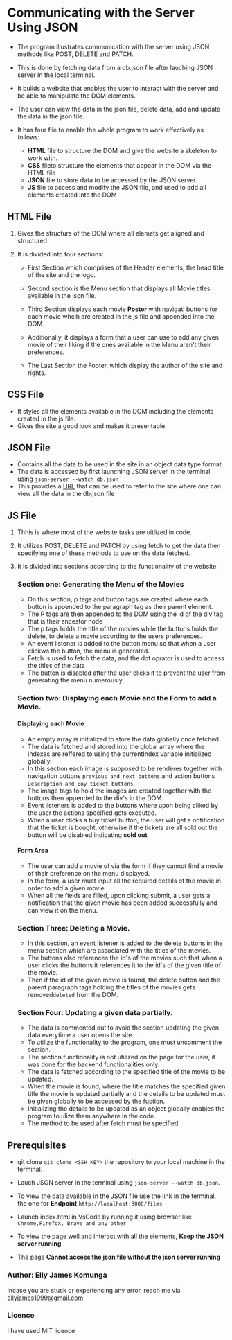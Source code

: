 #   Communicating with the Server Using JSON

* The program illustrates communication with the server using JSON methods like POST, DELETE and PATCH.
* This is done by fetching data from a db.json file after lauching JSON server in the local terminal.
* It builds a website that enables the user to interact with the server and be able to manipulate the DOM 
elements.
* The user can view the data in the json file, delete data, add and update the data in the json file.
* It has four file to enable the whole program to work effectively as follows:
  

     * **HTML** file to structure the DOM and give the website a skeleton to work with.
     * **CSS** fileto structure the elements that appear in the DOM via the HTML file
     * **JSON** file to store data to be accessed by the JSON server.
     * **JS** file to access and modify the JSON file, and used to add all elements created into the DOM

## HTML File

1.  Gives the structure of the DOM where all elemets get aligned and structured
2.   It is divided into four sections:

       * First Section which comprises of the Header elements, the head title of the  site and the logo.
  
       * Second section is the Menu section that displays all Movie titles available in the json file.
  
       * Third Section displays each movie **Poster** with navigati buttons for each movie whcih are created in  the js file and appended into the DOM. 
       * Additionally, it displays a form that a user can use to add any given movie of their liking if the ones available in the Menu aren't their preferences.
       * The Last Section the Footer, which display the author of the site and rights.


## CSS File
* It styles all the elements available in the DOM including the elements created in the js file.
* Gives the site a good look and makes it presentable.


## JSON File
* Contains all the data to be used in the site in an object data type format.
* The data is accessed by first launching JSON server in the terminal using ``json-server --watch db.json``
* This provides a [URL](http://localhost:3000/films) that can be used to refer to the site where one can view all the data in the db.json file


## JS File
1. Thhis is where most of the website tasks are uitlized in code.
2. It utilizes POST, DELETE and PATCH by using fetch to get the data then specifying one of these methods to use on the data fetched.
3. It is divided into sections according to the functionality of the website:
      ### Section one:  Generating the Menu of the Movies

      * On this section, p tags and button tags are created where each button is appended to the paragraph tag as their parent element.
      * The P tags are then appended to the DOM using the id of the div tag that is their ancestor node
      * The p tags holds the title of the movies while the buttons holds the delete, to delete a movie according to the users preferences.
      * An event listener is added to the button menu so that when a user clickws the button, the menu is generated.
      * Fetch is used to fetch the data, and the dot oprator is used to access the titles of the data
      * The button is disabled after the user clicks it to prevent the user from generating the menu numerously.
      
      ### Section two: Displaying each Movie and the Form to add a Movie.

      #### Displaying each Movie
      * An empty array is initialized to store the data globally once fetched.
      * The data is fetched and stored into the global array where the indexes are reffered to using the currentIndex variable initialized globally.
      * In this section each image is supposed to be renderes together with navigation buttons ``previous and next buttons`` and action buttons ``Description and Buy ticket buttons``.
      * The image tags to hold the images are created together with the buttons then appended to the div's in the DOM.
      * Event listeners is added to the buttons where upon being cliked by the user the actions specified gets executed.
      * When a user clicks a buy ticket button, the user will get a notification that the ticket is bought, otherwise if the tickets are all sold out the button will be disabled indicating **sold out**

      #### Form Area

      * The user can add a movie of via the form if they cannot find a movie of their preference on the  menu displayed.
      * In the form, a user must input all the required details of the movie in order to add a given movie.
      * When all the fields are filled, upon clicking submit, a user gets a notification that the given movie has been added successfully and can view it on the menu.
  

      ### Section Three: Deleting a Movie.

      * In this section, an event listener is added to the delete buttons in the menu section which are associated with the titles of the movies.
      * The buttons also references the id's of the movies such that when a user clicks the buttons it references it to the id's of the given title of the movie.
      * Then if the id  of the given movie is found, the delete button and the parent paragraph tags holding the titles of the movies gets removed``deleted`` from the DOM.

      ### Section Four: Updating a given data partially.

      * The data is commented out to avoid the section updating the given data everytime a user opens the site.
      * To utilize the functionality to the program, one must uncomment the section.
      * The section functionality is not utilized on the page for the user, it was done for the backend  functionalities only.
      * The data is fetched according to the specified title of the movie to be updated.
      * When the movie is found, where the title matches the specified given title the movie is updated partially and the details to be updated must be given globally to be accessed by the fuction.
      * Initializing the details to be updated as an object globally enables the program to ulize them anywhere in the code.
      * The method to be used after fetch must be specified.
      


## Prerequisites

* git clone ````git clone <SSH KEY>```` the repository to your local machine in the terminal.

* Lauch JSON server in the terminal using ``json-server --watch db.json``.
  
* To view the data available in the JSON file use the link in the terminal, the one for **Endpoint** ``http://localhost:3000/films``

* Launch index.html in VsCode by running it using browser like ```Chrome,Firefox, Brave and any other``` 
* To view the page well and interact with all the elements, **Keep the JSON server running** 
* The page **Cannot access the json file without the json server running**


### Author: Elly James Komunga
Incase you are stuck or experiencing any error, reach me via ellyjames1999@gmail.com

### Licence 
I have used MIT licence
